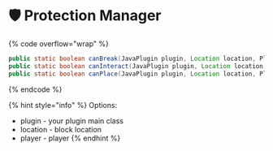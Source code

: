 # 🛡 Protection Manager

{% code overflow="wrap" %}
```java
public static boolean canBreak(JavaPlugin plugin, Location location, Player player)
public static boolean canInteract(JavaPlugin plugin, Location location, Player player)
public static boolean canPlace(JavaPlugin plugin, Location location, Player player)
```
{% endcode %}

{% hint style="info" %}
Options:

* plugin - your plugin main class
* location - block location
* player - player
{% endhint %}
